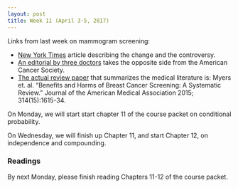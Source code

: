 ```yaml
---
layout: post
title: Week 11 (April 3-5, 2017)
---
```


Links from last week on mammogram screening: 
- [New York Times](https://www.nytimes.com/2015/10/21/health/breast-cancer-screening-guidelines.html) article describing the change and the controversy.    
- [An editorial by three doctors](https://www.nytimes.com/2015/10/29/opinion/why-the-annual-mammogram-matters.html) takes the opposite side from the American Cancer Society.  
- [The actual review paper](https://www.ncbi.nlm.nih.gov/pubmed/26501537) that summarizes the medical literature is: Myers et. al. “Benefits and Harms of Breast Cancer Screening: A Systematic Review.” Journal of the American Medical Association 2015; 314(15):1615-34.  


On Monday, we will start start chapter 11 of the course packet on conditional probability.  

On Wednesday, we will finish up Chapter 11, and start Chapter 12, on independence and compounding.  


### Readings

By next Monday, please finish reading Chapters 11-12 of the course packet.   





